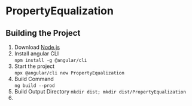 # PropertyEqualization

## Building the Project

   1. Download [Node.js](https://nodejs.org/en/download)
   2. Install angular CLI  
      `npm install -g @angular/cli`
   3. Start the project  
    `npx @angular/cli new PropertyEqualization`
   4. Build Command  
    `ng build --prod`
   5. Build Output Directory
      `mkdir dist; mkdir dist/PropertyEqualization`
   6. 